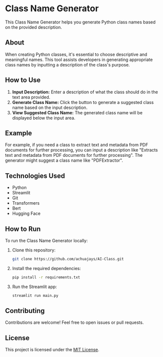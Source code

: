 # Class Name Generator

This Class Name Generator helps you generate Python class names based on the provided description.

## About

When creating Python classes, it's essential to choose descriptive and meaningful names. This tool assists developers in generating appropriate class names by inputting a description of the class's purpose.

## How to Use

1. **Input Description:** Enter a description of what the class should do in the text area provided.
2. **Generate Class Name:** Click the button to generate a suggested class name based on the input description.
3. **View Suggested Class Name:** The generated class name will be displayed below the input area.

## Example

For example, if you need a class to extract text and metadata from PDF documents for further processing, you can input a description like "Extracts text and metadata from PDF documents for further processing". The generator might suggest a class name like "PDFExtractor".

## Technologies Used

- Python
- Streamlit
- Git
- Transformers
- Bert
- Hugging Face

## How to Run

To run the Class Name Generator locally:

1. Clone this repository:

    ```bash
    git clone https://github.com/achuajays/AI-Class.git
    ```

2. Install the required dependencies:

    ```bash
    pip install -r requirements.txt
    ```

3. Run the Streamlit app:

    ```bash
    streamlit run main.py
    ```

## Contributing

Contributions are welcome! Feel free to open issues or pull requests.

## License

This project is licensed under the [MIT License](LICENSE).
